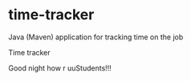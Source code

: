 # time-tracker
Java (Maven) application for tracking time on the job

Time tracker

Good night how r uuStudents!!!
